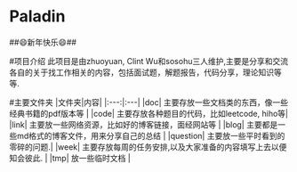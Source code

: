 Paladin
=======

##:smile:新年快乐:smile:##

#项目介绍
此项目是由zhuoyuan, Clint Wu和sosohu三人维护,主要是分享和交流各自的关于找工作相关的内容，包括面试题，解题报告，代码分享，理论知识等等.

#主要文件夹
|文件夹|内容|
|:---:|:---|
|doc| 主要存放一些文档类的东西，像一些经典书籍的pdf版本等 |
|code| 主要存放各种题目的代码，比如leetcode, hiho等|
|link| 主要放一些网络资源，比如好的博客链接，面经网站等 |
|blog| 主要都是一些md格式的博客文件，用来分享自己的总结 |
|question| 主要放一些平时看到的零碎的问题.|
|week| 主要存放每周的任务安排,以及大家准备的内容填写上去以便知会彼此. |
|tmp| 放一些临时文档 |
